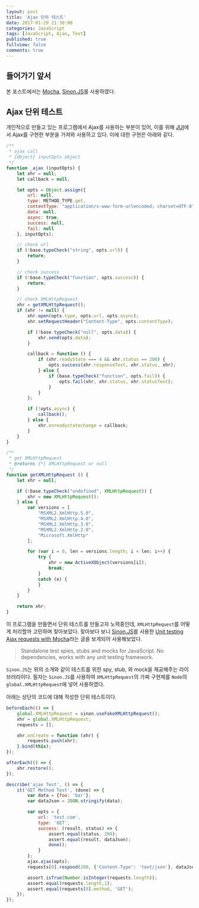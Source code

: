```yaml
---
layout: post
title: 'Ajax 단위 테스트'
date: 2017-01-29 21:30:00
categories: JavaScript
tags: [JavaScript, Ajax, Test]
published: true
fullview: false
comments: true
---
```


## 들어가기 앞서

본 포스트에서는 [Mocha](https://mochajs.org/), [Sinon.JS](http://sinonjs.org/)를 사용하였다.

## Ajax 단위 테스트

개인적으로 만들고 있는 프로그램에서 Ajax를 사용하는 부분이 있어, 이를 위해 [JUI](jui.io)에서 Ajax를 구현한 부분을 가져와 사용하고 있다. 이에 대한 구현은 아래와 같다.

```javascript
/**
 * ajax call
 * {Object} inputOpts object
 */
function _ajax (inputOpts) {
	let xhr = null;
	let callback = null;

	let opts = Object.assign({
		url: null,
		type: METHOD_TYPE.get,
		contentType: "application/x-www-form-urlencoded; charset=UTF-8",
		data: null,
		async: true,
		success: null,
		fail: null
	}, inputOpts);

	// check url
	if (!base.typeCheck("string", opts.url)) {
		return;
	}

	// check success
	if (!base.typeCheck("function", opts.success)) {
		return;
	}

	// check XMLHttpRequest
	xhr = getXMLHttpRequest();
	if (xhr != null) {
		xhr.open(opts.type, opts.url, opts.async);
		xhr.setRequestHeader("Content-Type", opts.contentType);

		if (!base.typeCheck("null", opts.data)) {
			xhr.send(opts.data);
		}

		callback = function () {
			if (xhr.readyState === 4 && xhr.status == 200) {
				opts.success(xhr.responseText, xhr.status, xhr);
			} else {
				if (base.typeCheck("function", opts.fail)) {
					opts.fail(xhr, xhr.status, xhr.statusText);
				}
			}
		};

		if (!opts.async) {
			callback();
		} else {
			xhr.onreadystatechange = callback;
		}
	}
}

/**
 * get XMLHttpRequest
 * @returns {*} XMLHttpRequest or null
 */
function getXMLHttpRequest () {
	let xhr = null;

	if (!base.typeCheck("undefined", XMLHttpRequest)) {
		xhr = new XMLHttpRequest();
	} else {
		var versions = [
			"MSXML2.XmlHttp.5.0",
			"MSXML2.XmlHttp.4.0",
			"MSXML2.XmlHttp.3.0",
			"MSXML2.XmlHttp.2.0",
			"Microsoft.XmlHttp"
		];

		for (var i = 0, len = versions.length; i < len; i++) {
			try {
				xhr = new ActiveXObject(versions[i]);
				break;
			}
			catch (e) {
			}
		}
	}

	return xhr;
}
```

이 프로그램을 만들면서 단위 테스트를 만들고자 노력중인데, `XMLHttpRequest`를 어떻게 처리할까 고민하며 찾아보았다. 찾아보다 보니 [Sinon.JS](http://sinonjs.org/)를 사용한 [Unit testing Ajax requests with Mocha](https://www.airpair.com/javascript/posts/unit-testing-ajax-requests-with-mocha)라는 글을 보게되어 사용해보았다.

> Standalone test spies, stubs and mocks for JavaScript.
No dependencies, works with any unit testing framework.

`Sinon.JS`는 위의 소개와 같이 테스트를 위한 spy, stub, 와 mock을 제공해주는 라이브러리이다. 필자는 `Sinon.JS`를 사용하여 `XMLHttpRequest`의 가짜 구현체를 `Node`의 `global.XMLHttpRequest`에 넣어 사용하였다.

아래는 상단의 코드에 대해 작성한 단위 테스트이다.

```javascript
beforeEach(() => {
    global.XMLHttpRequest = sinon.useFakeXMLHttpRequest();
    xhr = global.XMLHttpRequest;
    requests = [];

    xhr.onCreate = function (xhr) {
        requests.push(xhr);
    }.bind(this);
});

afterEach(() => {
    xhr.restore();
});

describe('ajax Test', () => {
    it('GET Method Test', (done) => {
        var data = {foo: 'bar'};
        var dataJson = JSON.stringify(data);

        var opts = {
            url: 'test.com',
            type: 'GET',
            success: (result, status) => {
                assert.equal(status, 200);
                assert.equal(result, dataJson);
                done();
            }
        };
        ajax.ajax(opts);
        requests[0].respond(200, {'Content-Type': 'text/json'}, dataJson);

        assert.isTrue(Number.isInteger(requests.length));
        assert.equal(requests.length,1);
        assert.equal(requests[0].method, 'GET');
    });
});
```